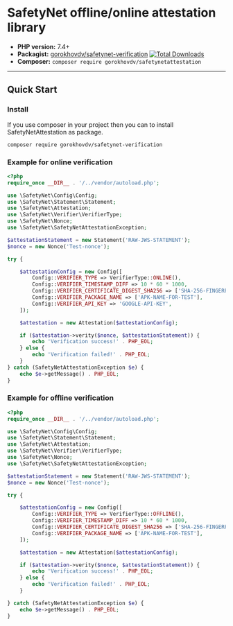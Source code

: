 SafetyNet offline/online attestation library
===============================
* **PHP version:** 7.4+
* **Packagist:** [gorokhovdv/safetynet-verification](https://packagist.org/packages/gorokhovdv/safetynet-verification) [![Total Downloads](https://poser.pugx.org/gorokhovdv/safetynetattestation/downloads.png)](https://packagist.org/packages/gorokhovdv/safetynetattestation)
* **Composer:** `composer require gorokhovdv/safetynetattestation`

***

## Quick Start

### Install

If you use composer in your project then you can to install SafetyNetAttestation as package.

`composer require gorokhovdv/safetynet-verification`

### Example for online verification

```php
<?php
require_once __DIR__ . '/../vendor/autoload.php';

use \SafetyNet\Config\Config;
use \SafetyNet\Statement\Statement;
use \SafetyNet\Attestation;
use \SafetyNet\Verifier\VerifierType;
use \SafetyNet\Nonce;
use \SafetyNet\SafetyNetAttestationException;

$attestationStatement = new Statement('RAW-JWS-STATEMENT');
$nonce = new Nonce('Test-nonce');

try {

    $attestationConfig = new Config([
        Config::VERIFIER_TYPE => VerifierType::ONLINE(),
        Config::VERIFIER_TIMESTAMP_DIFF => 10 * 60 * 1000,
        Config::VERIFIER_CERTIFICATE_DIGEST_SHA256 => ['SHA-256-FINGERPRINT'],
        Config::VERIFIER_PACKAGE_NAME => ['APK-NAME-FOR-TEST'],
        Config::VERIFIER_API_KEY => 'GOOGLE-API-KEY',
    ]);

    $attestation = new Attestation($attestationConfig);

    if ($attestation->verity($nonce, $attestationStatement)) {
        echo 'Verification success!' . PHP_EOL;
    } else {
        echo 'Verification failed!' . PHP_EOL;
    }
} catch (SafetyNetAttestationException $e) {
    echo $e->getMessage() . PHP_EOL;
}
```

### Example for offline verification

```php
<?php
require_once __DIR__ . '/../vendor/autoload.php';

use \SafetyNet\Config\Config;
use \SafetyNet\Statement\Statement;
use \SafetyNet\Attestation;
use \SafetyNet\Verifier\VerifierType;
use \SafetyNet\Nonce;
use \SafetyNet\SafetyNetAttestationException;

$attestationStatement = new Statement('RAW-JWS-STATEMENT');
$nonce = new Nonce('Test-nonce');

try {

    $attestationConfig = new Config([
        Config::VERIFIER_TYPE => VerifierType::OFFLINE(),
        Config::VERIFIER_TIMESTAMP_DIFF => 10 * 60 * 1000,
        Config::VERIFIER_CERTIFICATE_DIGEST_SHA256 => ['SHA-256-FINGERPRINT'],
        Config::VERIFIER_PACKAGE_NAME => ['APK-NAME-FOR-TEST'],
    ]);

    $attestation = new Attestation($attestationConfig);

    if ($attestation->verity($nonce, $attestationStatement)) {
        echo 'Verification success!' . PHP_EOL;
    } else {
        echo 'Verification failed!' . PHP_EOL;
    }

} catch (SafetyNetAttestationException $e) {
    echo $e->getMessage() . PHP_EOL;
}
```